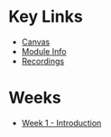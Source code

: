 # Key Links

- [Canvas](https://canvas.sussex.ac.uk/courses/31315)
- [Module Info](https://canvas.sussex.ac.uk/courses/31315/pages/module-information?module_item_id=1371606)
- [Recordings](https://sussex.cloud.panopto.eu/Panopto/Pages/Sessions/List.aspx?embedded=1&nomobileprompt=true#folderID=%22e1318202-75a9-4e2a-9b42-b0ce01101ac7%22)

# Weeks
- [Week 1 - Introduction]()
